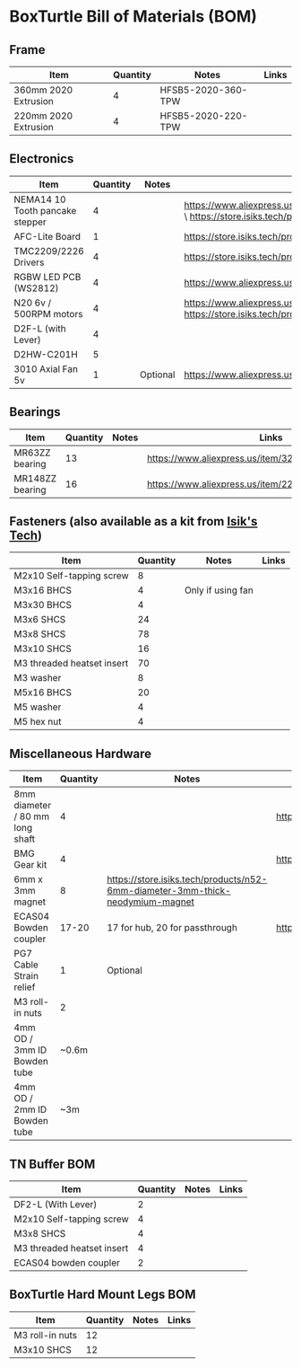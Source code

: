 # BoxTurtle Bill of Materials (BOM)

## Frame

| Item | Quantity | Notes | Links |
| -----|----------|-------|-------|
360mm 2020 Extrusion | 4 | HFSB5-2020-360-TPW
220mm 2020 Extrusion | 4 | HFSB5-2020-220-TPW

## Electronics
| Item | Quantity | Notes | Links |
|------|----------|-------|-------|
NEMA14 10 Tooth pancake stepper | 4 |  | https://www.aliexpress.us/item/3256804884302626.html \ https://store.isiks.tech/products/pancake-stepper
AFC-Lite Board | 1 | | https://store.isiks.tech/products/afc-lite
TMC2209/2226 Drivers | 4 | | https://store.isiks.tech/products/tmc2209-step-sticks
RGBW LED PCB (WS2812) | 4 | | https://www.aliexpress.us/item/3256801785673787.html
N20 6v / 500RPM motors | 4 | | https://www.aliexpress.us/item/2251832836005412.html\ https://store.isiks.tech/products/bt-n20-motors |
D2F-L (with Lever) | 4 | |
D2HW-C201H | 5 | | 
3010 Axial Fan 5v | 1 | Optional | https://www.aliexpress.us/item/3256802884825067.html

## Bearings
| Item | Quantity | Notes | Links |
|------|----------|-------|-------|
| MR63ZZ bearing | 13 | | https://www.aliexpress.us/item/3256801934742685.html
| MR148ZZ bearing | 16 | | https://www.aliexpress.us/item/2251832648440163.html

## Fasteners (also available as a kit from [Isik's Tech](https://store.isiks.tech/products/box-turtle-stainless-fastener-kit))
| Item | Quantity | Notes | Links |
|------|----------|-------|-------|
| M2x10 Self-tapping screw | 8 | |
| M3x16 BHCS | 4 | Only if using fan |
| M3x30 BHCS | 4 | |
| M3x6 SHCS | 24 | |
| M3x8 SHCS | 78 | |
| M3x10 SHCS | 16 | |
| M3 threaded heatset insert | 70 | |
| M3 washer | 8 |  |
| M5x16 BHCS | 20 | |
| M5 washer | 4 | |
| M5 hex nut | 4 | |

## Miscellaneous Hardware
| Item | Quantity | Notes | Links |
|------|----------|-------|-------|
| 8mm diameter / 80 mm long shaft | 4 | | https://www.aliexpress.us/item/2255800287548941.html
| BMG Gear kit | 4 | | https://www.aliexpress.us/item/3256805442986544.html
| 6mm x 3mm magnet | 8 | https://store.isiks.tech/products/n52-6mm-diameter-3mm-thick-neodymium-magnet
| ECAS04 Bowden coupler | 17-20 | 17 for hub, 20 for passthrough | https://www.aliexpress.us/item/3256806432021232.html
| PG7 Cable Strain relief | 1 | Optional |
| M3 roll-in nuts | 2 | |
| 4mm OD / 3mm ID Bowden tube | ~0.6m |  |
| 4mm OD / 2mm ID Bowden tube | ~3m |  |

## TN Buffer BOM
| Item | Quantity | Notes | Links |
|------|----------|-------|-------|
| DF2-L (With Lever) | 2 | |
| M2x10 Self-tapping screw | 4 | |
| M3x8 SHCS | 4 | |
| M3 threaded heatset insert | 4 | |
| ECAS04 bowden coupler | 2 | |

## BoxTurtle Hard Mount Legs BOM
| Item | Quantity | Notes | Links |
|------|----------|-------|-------|
| M3 roll-in nuts | 12 | |
| M3x10 SHCS | 12 | |

